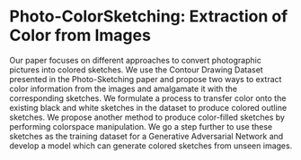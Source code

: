 # Photo-ColorSketching: Extraction of Color from Images

Our paper focuses on different approaches to convert photographic pictures into colored sketches. We use the Contour Drawing Dataset presented in the Photo-Sketching paper and propose two ways to extract color information from the images and amalgamate it with the corresponding sketches. We formulate a process to transfer color onto the existing black and white sketches in the dataset to produce colored outline sketches. We propose another method to produce color-filled sketches by performing colorspace manipulation. We go a step further to use these sketches as the training dataset for a Generative Adversarial Network and develop a model which can generate colored sketches from unseen images.
